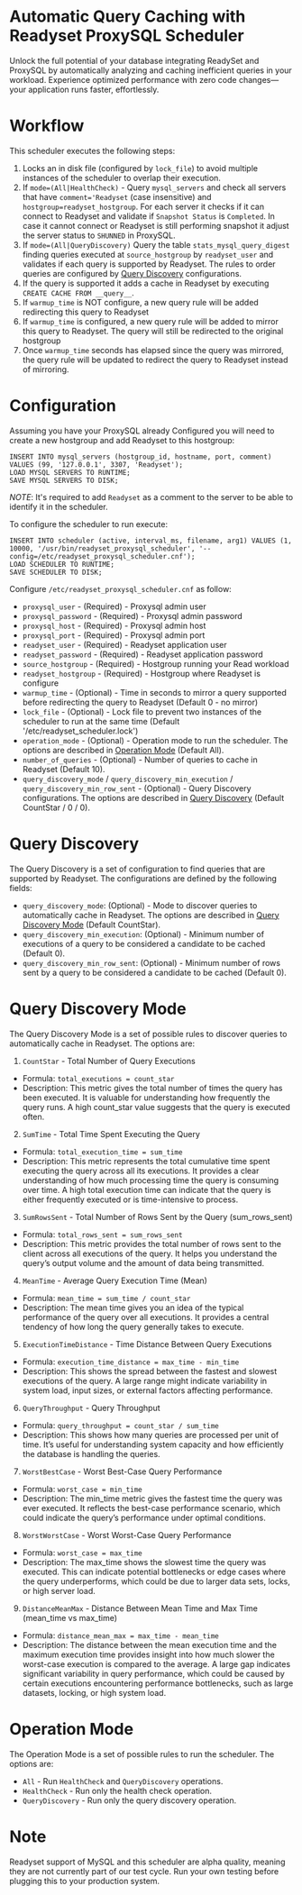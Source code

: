 # Automatic Query Caching with Readyset ProxySQL Scheduler
Unlock the full potential of your database integrating ReadySet and ProxySQL by automatically analyzing and caching inefficient queries in your workload. Experience optimized performance with zero code changes—your application runs faster, effortlessly.


# Workflow
This scheduler executes the following steps:

1. Locks an in disk file (configured by `lock_file`) to avoid multiple instances of the scheduler to overlap their execution.
2. If `mode=(All|HealthCheck)` -  Query `mysql_servers` and check all servers that have `comment='Readyset` (case insensitive) and `hostgroup=readyset_hostgroup`. For each server it checks if it can connect to Readyset and validate if `Snapshot Status` is `Completed`. In case it cannot connect or Readyset is still performing snapshot it adjust the server status to `SHUNNED` in ProxySQL.
3. If `mode=(All|QueryDiscovery)` Query the table `stats_mysql_query_digest` finding queries executed at `source_hostgroup` by `readyset_user` and validates if each query is supported by Readyset. The rules to order queries are configured by [Query Discovery](#query-discovery) configurations. 
3. If the query is supported it adds a cache in Readyset by executing `CREATE CACHE FROM __query__`.
4. If `warmup_time` is NOT configure, a new query rule will be added redirecting this query to Readyset
5. If `warmup_time` is configured, a new query rule will be added to mirror this query to Readyset. The query will still be redirected to the original hostgroup
6. Once `warmup_time` seconds has elapsed since the query was mirrored, the query rule will be updated to redirect the query to Readyset instead of mirroring.



# Configuration

Assuming you have your ProxySQL already Configured you will need to create a new hostgroup and add Readyset to this hostgroup:

```
INSERT INTO mysql_servers (hostgroup_id, hostname, port, comment) VALUES (99, '127.0.0.1', 3307, 'Readyset');
LOAD MYSQL SERVERS TO RUNTIME;
SAVE MYSQL SERVERS TO DISK;
```

*NOTE*: It's required to add `Readyset` as a comment to the server to be able to identify it in the scheduler.

To configure the scheduler to run execute:

```
INSERT INTO scheduler (active, interval_ms, filename, arg1) VALUES (1, 10000, '/usr/bin/readyset_proxysql_scheduler', '--config=/etc/readyset_proxysql_scheduler.cnf');
LOAD SCHEDULER TO RUNTIME;
SAVE SCHEDULER TO DISK;
```

Configure `/etc/readyset_proxysql_scheduler.cnf` as follow:
* `proxysql_user` - (Required) - Proxysql admin user
* `proxysql_password` - (Required) - Proxysql admin password
* `proxysql_host` - (Required) - Proxysql admin host
* `proxysql_port` - (Required) - Proxysql admin port
* `readyset_user` - (Required) - Readyset application user
* `readyset_password` - (Required) - Readyset application password
* `source_hostgroup` - (Required) - Hostgroup running your Read workload
* `readyset_hostgroup` - (Required) - Hostgroup where Readyset is configure
* `warmup_time` - (Optional) - Time in seconds to mirror a query supported before redirecting the query to Readyset (Default 0 - no mirror)
* `lock_file` - (Optional) - Lock file to prevent two instances of the scheduler to run at the same time (Default '/etc/readyset_scheduler.lock')
* `operation_mode` - (Optional) - Operation mode to run the scheduler. The options are described in [Operation Mode](#operation-mode) (Default All).
* `number_of_queries` - (Optional) - Number of queries to cache in Readyset (Default 10).
* `query_discovery_mode` / `query_discovery_min_execution` / `query_discovery_min_row_sent` - (Optional) - Query Discovery configurations. The options are described in [Query Discovery](#query-discovery) (Default CountStar / 0 / 0).


# Query Discovery
The Query Discovery is a set of configuration to find queries that are supported by Readyset. The configurations are defined by the following fields:

* `query_discovery_mode`: (Optional) - Mode to discover queries to automatically cache in Readyset. The options are described in [Query Discovery Mode](#query-discovery-mode)   (Default CountStar).
* `query_discovery_min_execution`: (Optional) - Minimum number of executions of a query to be considered a candidate to be cached (Default 0).
* `query_discovery_min_row_sent`: (Optional) - Minimum number of rows sent by a query to be considered a candidate to be cached (Default 0).

# Query Discovery Mode
The Query Discovery Mode is a set of possible rules to discover queries to automatically cache in Readyset. The options are:

1. `CountStar` - Total Number of Query Executions
 * Formula: `total_executions = count_star`
 * Description: This metric gives the total number of times the query has been executed. It is valuable for understanding how frequently the query runs. A high count_star value suggests that the query is executed often.

2. `SumTime` - Total Time Spent Executing the Query
 * Formula: `total_execution_time = sum_time`
 * Description: This metric represents the total cumulative time spent executing the query across all its executions. It provides a clear understanding of how much processing time the query is consuming over time. A high total execution time can indicate that the query is either frequently executed or is time-intensive to process.

3. `SumRowsSent` - Total Number of Rows Sent by the Query (sum_rows_sent)
 * Formula: `total_rows_sent = sum_rows_sent`
 * Description: This metric provides the total number of rows sent to the client across all executions of the query. It helps you understand the query’s output volume and the amount of data being transmitted. 

4. `MeanTime` - Average Query Execution Time (Mean)
 * Formula: `mean_time = sum_time / count_star`
 * Description: The mean time gives you an idea of the typical performance of the query over all executions. It provides a central tendency of how long the query generally takes to execute.

5. `ExecutionTimeDistance` - Time Distance Between Query Executions
 * Formula: `execution_time_distance = max_time - min_time`
 * Description: This shows the spread between the fastest and slowest executions of the query. A large range might indicate variability in system load, input sizes, or external factors affecting performance.

6. `QueryThroughput` - Query Throughput
 * Formula: `query_throughput = count_star / sum_time`
 * Description: This shows how many queries are processed per unit of time. It’s useful for understanding system capacity and how efficiently the database is handling the queries.

7. `WorstBestCase` - Worst Best-Case Query Performance
 * Formula: `worst_case = min_time`
 * Description: The min_time metric gives the fastest time the query was ever executed. It reflects the best-case performance scenario, which could indicate the query’s performance under optimal conditions.

8. `WorstWorstCase` - Worst Worst-Case Query Performance
 * Formula: `worst_case = max_time`
 * Description: The max_time shows the slowest time the query was executed. This can indicate potential bottlenecks or edge cases where the query underperforms, which could be due to larger data sets, locks, or high server load.

9. `DistanceMeanMax` - Distance Between Mean Time and Max Time (mean_time vs max_time)
 * Formula: `distance_mean_max = max_time - mean_time`
 * Description: The distance between the mean execution time and the maximum execution time provides insight into how much slower the worst-case execution is compared to the average. A large gap indicates significant variability in query performance, which could be caused by certain executions encountering performance bottlenecks, such as large datasets, locking, or high system load.

# Operation Mode
The Operation Mode is a set of possible rules to run the scheduler. The options are:
* `All` - Run `HealthCheck` and `QueryDiscovery` operations.
* `HealthCheck` - Run only the health check operation.
* `QueryDiscovery` - Run only the query discovery operation.

# Note
Readyset support of MySQL and this scheduler are alpha quality, meaning they are not currently part of our test cycle. Run your own testing before plugging this to your production system.
